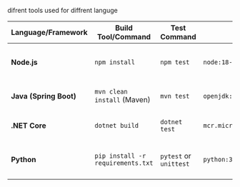 difrent tools used for diffrent languge



| **Language/Framework** | **Build Tool/Command**            | **Test Command**       | **Docker Base Image**                 | **Common CI/CD Notes**                                  |
| ---------------------- | --------------------------------- | ---------------------- | ------------------------------------- | ------------------------------------------------------- |
| **Node.js**            | `npm install`                     | `npm test`             | `node:18-alpine`                      | Fast builds, good for microservices, lightweight image  |
| **Java (Spring Boot)** | `mvn clean install` (Maven)       | `mvn test`             | `openjdk:17-jdk-slim`                 | Build takes time, JAR/WAR artifact produced             |
| **.NET Core**          | `dotnet build`                    | `dotnet test`          | `mcr.microsoft.com/dotnet/aspnet:7.0` | Needs SDK for build, runtime image for deploy           |
| **Python**             | `pip install -r requirements.txt` | `pytest` or `unittest` | `python:3.10-slim`                    | Needs virtualenv sometimes, good for scripting/services |
